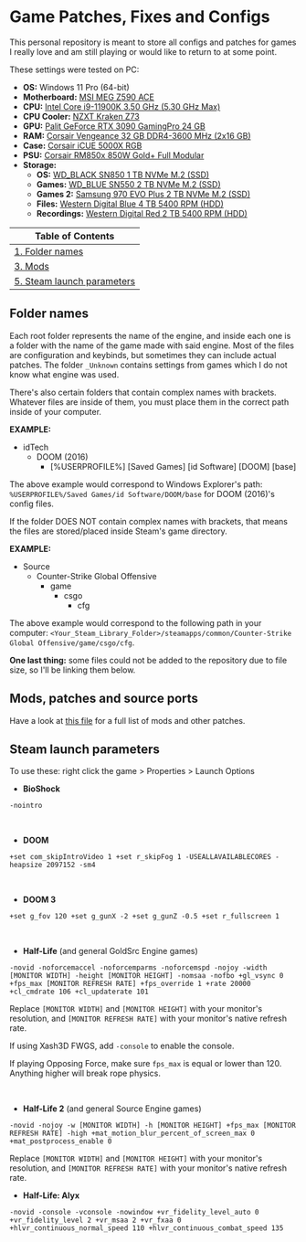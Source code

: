# Game Patches, Fixes and Configs
This personal repository is meant to store all configs and patches for games I really love and am still playing or would like to return to at some point.

These settings were tested on PC:
* **OS:** Windows 11 Pro (64-bit)
* **Motherboard:** [MSI MEG Z590 ACE](https://www.msi.com/Motherboard/MEG-Z590-ACE)
* **CPU:** [Intel Core i9-11900K 3.50 GHz (5.30 GHz Max)](https://ark.intel.com/content/www/us/en/ark/products/212325/intel-core-i9-11900k-processor-16m-cache-up-to-5-30-ghz.html)
* **CPU Cooler:** [NZXT Kraken Z73](https://nzxt.com/en-GB/product/kraken-z73)
* **GPU:** [Palit GeForce RTX 3090 GamingPro 24 GB](https://www.palit.com/palit/vgapro.php?id=3731&lang=en)
* **RAM:** [Corsair Vengeance 32 GB DDR4-3600 MHz (2x16 GB)](https://www.corsair.com/uk/en/p/memory/cmh32gx4m2d3600c18/vengeance-rgb-pro-sl-32gb-2x16gb-ddr4-dram-3600mhz-c18-memory-kit-a-black-cmh32gx4m2d3600c18)
* **Case:** [Corsair iCUE 5000X RGB](https://www.corsair.com/uk/en/p/pc-cases/cc-9011212-ww/icue-5000x-rgb-tempered-glass-mid-tower-atx-pc-smart-case-black-cc-9011212-ww)
* **PSU:** [Corsair RM850x 850W Gold+ Full Modular](https://www.corsair.com/uk/en/p/psu/cp-9020180-uk/rmx-series-rm850x-850-watt-80-plus-gold-certified-fully-modular-psu-uk-cp-9020180-uk)
* **Storage:**
	* **OS:** [WD_BLACK SN850 1 TB NVMe M.2 (SSD)](https://www.amazon.co.uk/WD_BLACK-Internal-Gaming-Technology-speeds/dp/B08KFS6THF)
	* **Games:** [WD_BLUE SN550 2 TB NVMe M.2 (SSD)](https://www.amazon.co.uk/WD_BLUE-SN550-2280-PCIe-speed/dp/B08K4NP5DQ)
	* **Games 2:** [Samsung 970 EVO Plus 2 TB NVMe M.2 (SSD)](https://www.amazon.co.uk/Samsung-MZ-V7S2T0BW-970-EVO-Plus/dp/B07MLJD32L)
	* **Files:** [Western Digital Blue 4 TB 5400 RPM (HDD)](https://www.amazon.co.uk/Western-Digital-BlueTM-Interne-WD40EZAZ/dp/B09889DL48)
	* **Recordings:** [Western Digital Red 2 TB 5400 RPM (HDD)](https://www.amazon.co.uk/Red-Plus-Internal-Hard-Drive/dp/B0C4X31Q9F)

| Table of Contents 										|
|-----------------------------------------------------------|
| [1. Folder names](#folder-names) 							|
| [3. Mods](#mods) 											|
| [5. Steam launch parameters](#steam-launch-parameters)	|

## Folder names
Each root folder represents the name of the engine, and inside each one is a folder with the name of the game made with said engine. Most of the files are configuration and keybinds, but sometimes they can include actual patches. The folder `_Unknown` contains settings from games which I do not know what engine was used.

There's also certain folders that contain complex names with brackets. Whatever files are inside of them, you must place them in the correct path inside of your computer.

**EXAMPLE:**
* idTech
	* DOOM (2016)
		* [%USERPROFILE%] [Saved Games] [id Software] [DOOM] [base]

The above example would correspond to Windows Explorer's path: `%USERPROFILE%/Saved Games/id Software/DOOM/base` for DOOM (2016)'s config files.

If the folder DOES NOT contain complex names with brackets, that means the files are stored/placed inside Steam's game directory.

**EXAMPLE:**
* Source
  * Counter-Strike Global Offensive
    * game
      * csgo
        * cfg

The above example would correspond to the following path in your computer: `<Your_Steam_Library_Folder>/steamapps/common/Counter-Strike Global Offensive/game/csgo/cfg`.

**One last thing:** some files could not be added to the repository due to file size, so I'll be linking them below.

## Mods, patches and source ports
Have a look at [this file](./MODS_AND_PATCHES.md) for a full list of mods and other patches.

## Steam launch parameters
To use these: right click the game > Properties > Launch Options

- **BioShock**
```
-nointro
```
<br/>

- **DOOM**
```
+set com_skipIntroVideo 1 +set r_skipFog 1 -USEALLAVAILABLECORES -heapsize 2097152 -sm4
```
<br/>

- **DOOM 3**
```
+set g_fov 120 +set g_gunX -2 +set g_gunZ -0.5 +set r_fullscreen 1
```
<br/>

- **Half-Life** (and general GoldSrc Engine games)
```
-novid -noforcemaccel -noforcemparms -noforcemspd -nojoy -width [MONITOR WIDTH] -height [MONITOR HEIGHT] -nomsaa -nofbo +gl_vsync 0 +fps_max [MONITOR REFRESH RATE] +fps_override 1 +rate 20000 +cl_cmdrate 106 +cl_updaterate 101
```
Replace `[MONITOR WIDTH]` and `[MONITOR HEIGHT]` with your monitor's resolution, and `[MONITOR REFRESH RATE]` with your monitor's native refresh rate.

If using Xash3D FWGS, add `-console` to enable the console.

If playing Opposing Force, make sure `fps_max` is equal or lower than 120. Anything higher will break rope physics.

<br/>

- **Half-Life 2** (and general Source Engine games)
```
-novid -nojoy -w [MONITOR WIDTH] -h [MONITOR HEIGHT] +fps_max [MONITOR REFRESH RATE] -high +mat_motion_blur_percent_of_screen_max 0 +mat_postprocess_enable 0
```
Replace `[MONITOR WIDTH]` and `[MONITOR HEIGHT]` with your monitor's resolution, and `[MONITOR REFRESH RATE]` with your monitor's native refresh rate.
<br/>

- **Half-Life: Alyx**
```
-novid -console -vconsole -nowindow +vr_fidelity_level_auto 0 +vr_fidelity_level 2 +vr_msaa 2 +vr_fxaa 0 +hlvr_continuous_normal_speed 110 +hlvr_continuous_combat_speed 135
```